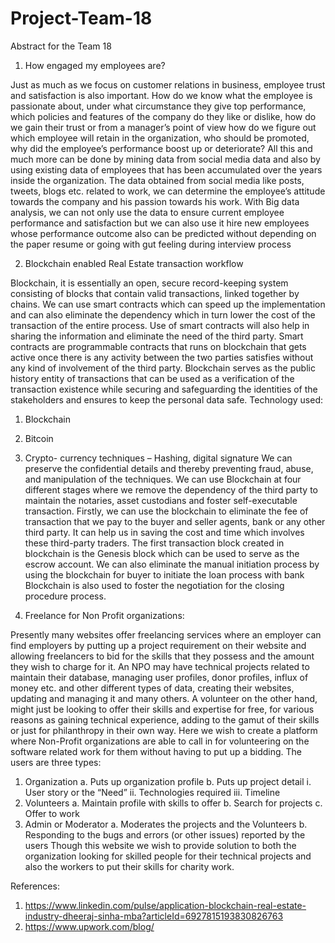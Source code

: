 # Project-Team-18

Abstract for the Team 18

 1. How engaged my employees are?

Just as much as we focus on customer relations in business, employee trust and satisfaction is also important. How do we know what the employee is passionate about, under what circumstance they give top performance, which policies and features of the company do they like or dislike, how do we gain their trust or from a manager’s point of view how do we figure out which employee will retain in the organization, who should be promoted, why did the employee’s performance boost up or deteriorate? 
All this and much more can be done by mining data from social media data and also by using existing data of employees that has been accumulated over the years inside the organization. The data obtained from social media like posts, tweets, blogs etc. related to work, we can determine the employee’s attitude towards the company and his passion towards his work. With Big data analysis, we can not only use the data to ensure current employee performance and satisfaction but we can also use it hire new employees whose performance outcome also can be predicted without depending on the paper resume or going with gut feeling during interview process

 2. Blockchain enabled Real Estate transaction workflow

Blockchain, it is essentially an open, secure record-keeping system consisting of blocks that contain valid transactions, linked together by chains.
We can use smart contracts which can speed up the implementation and can also eliminate the dependency which in turn lower the cost of the transaction of the entire process. Use of smart contracts will also help in sharing the information and eliminate the need of the third party. Smart contracts are programmable contracts that runs on blockchain that gets active once there is any activity between the two parties satisfies without any kind of involvement of the third party.
Blockchain serves as the public history entity of transactions that can be used as a verification of the transaction existence while securing and safeguarding the identities of the stakeholders and ensures to keep the personal data safe. 
Technology used:
1.	Blockchain
2.	Bitcoin
3.	Crypto- currency techniques – Hashing, digital signature
We can preserve the confidential details and thereby preventing fraud, abuse, and manipulation of the techniques.
We can use Blockchain at four different stages where we remove the dependency of the third party to maintain the notaries, asset custodians and foster self-executable transaction.
Firstly, we can use the blockchain to eliminate the fee of transaction that we pay to the buyer and seller agents, bank or any other third party. It can help us in saving the cost and time which involves these third-party traders.
The first transaction block created in blockchain is the Genesis block which can be used to serve as the escrow account.
We can also eliminate the manual initiation process by using the blockchain for buyer to initiate the loan process with bank
Blockchain is also used to foster the negotiation for the closing procedure process.

3.	Freelance for Non Profit organizations:

Presently many websites offer freelancing services where an employer can find employers by putting up a project requirement on their website and allowing freelancers to bid for the skills that they possess and the amount they wish to charge for it.
An NPO may have technical projects related to maintain their database, managing user profiles, donor profiles, influx of money etc. and other different types of data, creating their websites, updating and managing it and many others.
A volunteer on the other hand, might just be looking to offer their skills and expertise for free, for various reasons as gaining technical experience, adding to the gamut of their skills or just for philanthropy in their own way.
Here we wish to create a platform where Non-Profit organizations are able to call in for volunteering on the software related work for them without having to put up a bidding.
The users are three types:
1.	Organization
a.	Puts up organization profile
b.	Puts up project detail
i.	User story or the “Need”
ii.	Technologies required
iii.	Timeline
2.	Volunteers
a.	Maintain profile with skills to offer
b.	Search for projects
c.	Offer to work
3.	Admin or Moderator
a.	Moderates the projects and the Volunteers
b.	Responding to the bugs and errors (or other issues) reported by the users
Though this website we wish to provide solution to both the organization looking for skilled people for their technical projects and also the workers to put their skills for charity work.

References:
1.	https://www.linkedin.com/pulse/application-blockchain-real-estate-industry-dheeraj-sinha-mba?articleId=6927815193830826763
2.	https://www.upwork.com/blog/

